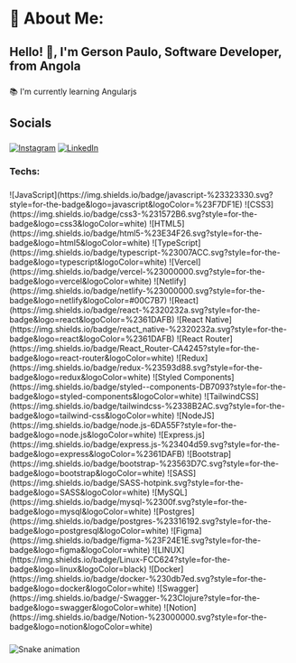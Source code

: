 <h1 align="left">💫 About Me:</h1>

###

<h2 align="left">Hello! 👋, I'm Gerson Paulo, Software Developer, from Angola</h2>

###

<p align="left">
  📚 I'm currently learning Angularjs
</p>

###

<h2 align="left">Socials</h2>

###
[![Instagram](https://img.shields.io/badge/Instagram-%23E4405F.svg?logo=Instagram&logoColor=white)](https://www.instagram.com/gerson.paulo16/)
[![LinkedIn](https://img.shields.io/badge/LinkedIn-%230077B5.svg?logo=linkedin&logoColor=white)](https://www.linkedin.com/in/gerson-ndombaxi-7b4867212/)

###

<h3 align="left">Techs:</h3>

###

<div align="left">
  ![JavaScript](https://img.shields.io/badge/javascript-%23323330.svg?style=for-the-badge&logo=javascript&logoColor=%23F7DF1E) 
  ![CSS3](https://img.shields.io/badge/css3-%231572B6.svg?style=for-the-badge&logo=css3&logoColor=white) 
  ![HTML5](https://img.shields.io/badge/html5-%23E34F26.svg?style=for-the-badge&logo=html5&logoColor=white) 
  ![TypeScript](https://img.shields.io/badge/typescript-%23007ACC.svg?style=for-the-badge&logo=typescript&logoColor=white) 
  ![Vercel](https://img.shields.io/badge/vercel-%23000000.svg?style=for-the-badge&logo=vercel&logoColor=white) 
  ![Netlify](https://img.shields.io/badge/netlify-%23000000.svg?style=for-the-badge&logo=netlify&logoColor=#00C7B7) 
  ![React](https://img.shields.io/badge/react-%2320232a.svg?style=for-the-badge&logo=react&logoColor=%2361DAFB) 
  ![React Native](https://img.shields.io/badge/react_native-%2320232a.svg?style=for-the-badge&logo=react&logoColor=%2361DAFB) 
  ![React Router](https://img.shields.io/badge/React_Router-CA4245?style=for-the-badge&logo=react-router&logoColor=white) 
  ![Redux](https://img.shields.io/badge/redux-%23593d88.svg?style=for-the-badge&logo=redux&logoColor=white) 
  ![Styled Components](https://img.shields.io/badge/styled--components-DB7093?style=for-the-badge&logo=styled-components&logoColor=white) 
  ![TailwindCSS](https://img.shields.io/badge/tailwindcss-%2338B2AC.svg?style=for-the-badge&logo=tailwind-css&logoColor=white) 
  ![NodeJS](https://img.shields.io/badge/node.js-6DA55F?style=for-the-badge&logo=node.js&logoColor=white) 
  ![Express.js](https://img.shields.io/badge/express.js-%23404d59.svg?style=for-the-badge&logo=express&logoColor=%2361DAFB) 
  ![Bootstrap](https://img.shields.io/badge/bootstrap-%23563D7C.svg?style=for-the-badge&logo=bootstrap&logoColor=white) 
  ![SASS](https://img.shields.io/badge/SASS-hotpink.svg?style=for-the-badge&logo=SASS&logoColor=white) 
  ![MySQL](https://img.shields.io/badge/mysql-%2300f.svg?style=for-the-badge&logo=mysql&logoColor=white) 
  ![Postgres](https://img.shields.io/badge/postgres-%23316192.svg?style=for-the-badge&logo=postgresql&logoColor=white)  	
  ![Figma](https://img.shields.io/badge/figma-%23F24E1E.svg?style=for-the-badge&logo=figma&logoColor=white) 
  ![LINUX](https://img.shields.io/badge/Linux-FCC624?style=for-the-badge&logo=linux&logoColor=black) 
  ![Docker](https://img.shields.io/badge/docker-%230db7ed.svg?style=for-the-badge&logo=docker&logoColor=white) 
  ![Swagger](https://img.shields.io/badge/-Swagger-%23Clojure?style=for-the-badge&logo=swagger&logoColor=white) 
  ![Notion](https://img.shields.io/badge/Notion-%23000000.svg?style=for-the-badge&logo=notion&logoColor=white)
</div>

###

<img src="https://raw.githubusercontent.com/iamdaviddev/iamdaviddev/output/snake.svg" alt="Snake animation" />

###
